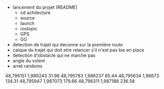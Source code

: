 - lancement du projet (README) 
    - cd achitecture
    - source 
    - launch 
    - rostopic
    - GPS
    - GO
- detection de trajet qui deconne sur la première route 
- calque du trajet qui doit etre relancer s'il n'est pas bie en place 
- detection d'obstacle qui ne marche pas
- angle du volent 
- arret randoms

48,796151 1,986243 31.98
48,795783 1,986237 85.44
48,795634 1,98673 134.31
48,795947 1,987073 179.66
48,796311 1,987188 236.58